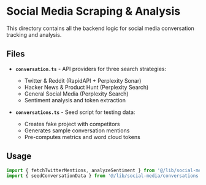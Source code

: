# Social Media Scraping & Analysis

This directory contains all the backend logic for social media conversation tracking and analysis.

## Files

- **`conversation.ts`** - API providers for three search strategies:
  - Twitter & Reddit (RapidAPI + Perplexity Sonar)
  - Hacker News & Product Hunt (Perplexity Search)
  - General Social Media (Perplexity Search)
  - Sentiment analysis and token extraction

- **`conversations.ts`** - Seed script for testing data:
  - Creates fake project with competitors
  - Generates sample conversation mentions
  - Pre-computes metrics and word cloud tokens

## Usage

```typescript
import { fetchTwitterMentions, analyzeSentiment } from '@/lib/social-media/conversation'
import { seedConversationData } from '@/lib/social-media/conversations'
```

